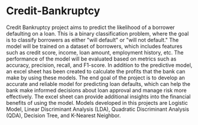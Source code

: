 # Credit-Bankruptcy

Credit Bankruptcy project aims to predict the likelihood of a borrower defaulting on a loan. 
This is a binary classification problem, where the goal is to classify borrowers as either "will default" or "will not default." 
The model will be trained on a dataset of borrowers, which includes features such as credit score, income, loan amount, employment history, etc. 
The performance of the model will be evaluated based on metrics such as accuracy, precision, recall, and F1-score.
In addition to the predictive model, an excel sheet has been created to calculate the profits that the bank can make by using these models. 
The end goal of the project is to develop an accurate and reliable model for predicting loan defaults, which can help the bank make informed decisions about loan approval and manage risk more effectively. 
The excel sheet can provide additional insights into the financial benefits of using the model.
Models developed in this projects are Logistic Model, Linear Discriminant Analysis (LDA), Quadratic Discriminant Analysis (QDA), Decision Tree, and K-Nearest Neighbor.




